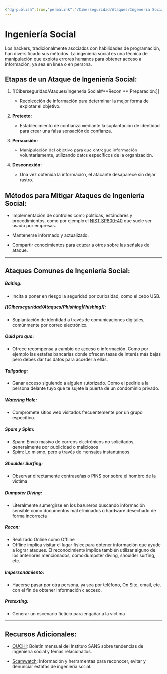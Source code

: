 ```yaml
---
{"dg-publish":true,"permalink":"/Ciberseguridad/Ataques/Ingeneria Social/"}
---
```


# Ingeniería Social

Los hackers, tradicionalmente asociados con habilidades de programación, han diversificado sus métodos. La ingeniería social es una técnica de manipulación que explota errores humanos para obtener acceso a información, ya sea en línea o en persona.

## Etapas de un Ataque de Ingeniería Social:

1. [[Ciberseguridad/Ataques/Ingeneria Social#**Recon **\|Preparación:]]
   - Recolección de información para determinar la mejor forma de explotar el objetivo.

2. **Pretexto:**
   - Establecimiento de confianza mediante la suplantación de identidad para crear una falsa sensación de confianza.

3. **Persuasión:**
   - Manipulación del objetivo para que entregue información voluntariamente, utilizando datos específicos de la organización.

4. **Desconexión:**
   - Una vez obtenida la información, el atacante desaparece sin dejar rastro.

## Métodos para Mitigar Ataques de Ingeniería Social:

- Implementación de controles como políticas, estándares y procedimientos, como por ejemplo el [NIST SP800-40](https://nvlpubs.nist.gov/nistpubs/SpecialPublications/NIST.SP.800-40r4.pdf) que suele ser usado por empresas.

- Mantenerse informado y actualizado.

- Compartir conocimientos para educar a otros sobre las señales de ataque.

---

## Ataques Comunes de Ingeniería Social:
##### **Baiting:**
- Incita a poner en riesgo la seguridad por curiosidad, como el cebo USB.
#####  **[[Ciberseguridad/Ataques/Phishing\|Phishing]]:**
  - Suplantación de identidad a través de comunicaciones digitales, comúnmente por correo electrónico.
##### **Quid pro quo:**
  - Ofrece recompensa a cambio de acceso o información. Como por ejemplo las estafas bancarias donde ofrecen tasas de interés más bajas pero debes dar tus datos para acceder a ellas.
##### **Tailgating:**
  - Ganar acceso siguiendo a alguien autorizado. Como el pedirle a la persona delante tuyo que te sujete la puerta de un condominio privado.
##### **Watering Hole:**
  - Compromete sitios web visitados frecuentemente por un grupo específico.
##### **Spam y Spim:**
- Spam: Envío masivo de correos electrónicos no solicitados, generalmente por publicidad o maliciosos
- Spim: Lo mismo, pero a través de mensajes instantáneos.
##### **Shoulder Surfing:**
- Observar directamente contraseñas o PINS por sobre el hombro de la víctima
##### **Dumpster Diving:**
- Literalmente sumergirse en los basureros buscando información sensible como documentos mal eliminados o hardware desechado de forma incorrecta
##### **Recon:**
 - Realizado Online como Offline
 - Offline implica visitar el lugar físico para obtener información que ayude a lograr ataques. El reconocimiento implica también utilizar alguno de los anteriores mencionados, como dumpster diving, shoulder surfing, etc.
##### **Impersonamiento:**
- Hacerse pasar por otra persona, ya sea por teléfono, On Site, email, etc. con el fin de obtener información o acceso.
##### **Pretexting:**
 - Generar un escenario ficticio para engañar a la víctima

---
## Recursos Adicionales:

- [OUCH!](https://www.sans.org/newsletters/ouch/): Boletín mensual del Instituto SANS sobre tendencias de ingeniería social y temas relacionados.

- [Scamwatch](https://www.scamwatch.gov.au): Información y herramientas para reconocer, evitar y denunciar estafas de ingeniería social.

